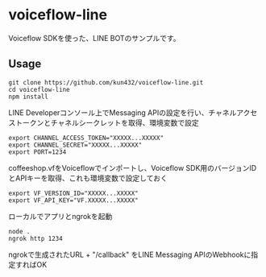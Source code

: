 # voiceflow-line

Voiceflow SDKを使った、LINE BOTのサンプルです。

## Usage

```
git clone https://github.com/kun432/voiceflow-line.git
cd voiceflow-line
npm install
```

LINE Developerコンソール上でMessaging APIの設定を行い、チャネルアクセストークンとチャネルシークレットを取得、環境変数で設定

```
export CHANNEL_ACCESS_TOKEN="XXXXX...XXXXX"
export CHANNEL_SECRET="XXXXX...XXXXX"
export PORT=1234
```

coffeeshop.vfをVoiceflowでインポートし、Voiceflow SDK用のバージョンIDとAPIキーを取得、これも環境変数で設定しておく

```
export VF_VERSION_ID="XXXXX...XXXXX"
export VF_API_KEY="VF.XXXXX...XXXXX"
```

ローカルでアプリとngrokを起動

```
node .
ngrok http 1234
```

ngrokで生成されたURL + "/callback" をLINE Messaging APIのWebhookに指定すればOK

